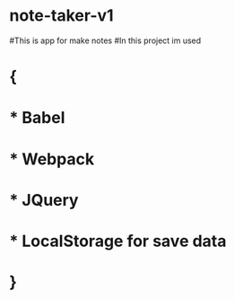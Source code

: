 # note-taker-v1
#This is app for make notes
#In this project im used 
# {
#  * Babel
#  * Webpack
#  * JQuery
#  * LocalStorage for save data
#  }
